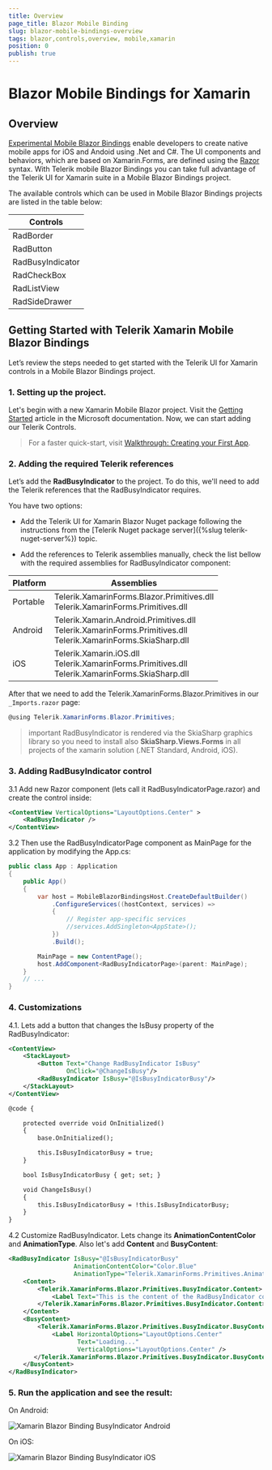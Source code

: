 ```yaml
---
title: Overview
page_title: Blazor Mobile Binding
slug: blazor-mobile-bindings-overview
tags: blazor,controls,overview, mobile,xamarin
position: 0
publish: true
---
```


# Blazor Mobile Bindings for Xamarin

## Overview

[Experimental Mobile Blazor Bindings](https://docs.microsoft.com/en-us/mobile-blazor-bindings/) enable developers to create native mobile apps for iOS and Andoid using .Net and C#. The UI components and behaviors, which are based on Xamarin.Forms, are defined using the [Razor](https://docs.microsoft.com/en-us/aspnet/core/mvc/views/razor?view=aspnetcore-3.1) syntax. 
With Telerik mobile Blazor Bindings you can take full advantage of the Telerik UI for Xamarin suite in a Mobile Blazor Bindings project. 

The available controls which can be used in Mobile Blazor Bindings projects are listed in the table below: 

| Controls |
| -------- |
| RadBorder |
| RadButton |
| RadBusyIndicator |
| RadCheckBox |
| RadListView |
| RadSideDrawer |

## Getting Started with Telerik Xamarin Mobile Blazor Bindings

Let’s review the steps needed to get started with the Telerik UI for Xamarin controls in a Mobile Blazor Bindings project.

### 1. Setting up the project.

Let's begin with a new Xamarin Mobile Blazor project. Visit the [Getting Started](https://docs.microsoft.com/en-us/mobile-blazor-bindings/get-started) article in the Microsoft documentation. Now, we can start adding our Telerik Controls.

> For a faster quick-start, visit [Walkthrough: Creating your First App](https://docs.microsoft.com/en-us/mobile-blazor-bindings/walkthroughs/build-first-app).

### 2. Adding the required Telerik references

Let’s add the **RadBusyIndicator** to the project. To do this, we'll need to add the Telerik references that the RadBusyIndicator requires.

You have two options:

*	Add the Telerik UI for Xamarin Blazor Nuget package following the instructions from the [Telerik Nuget package server]({%slug telerik-nuget-server%}) topic.

*	Add the references to Telerik assemblies manually, check the list bellow with the required assemblies for RadBusyIndicator component:

| Platform | Assemblies |
| -------- | ---------- |
| Portable | Telerik.XamarinForms.Blazor.Primitives.dll<br/>Telerik.XamarinForms.Primitives.dll |
| Android  | Telerik.Xamarin.Android.Primitives.dll<br/>Telerik.XamarinForms.Primitives.dll<br /> Telerik.XamarinForms.SkiaSharp.dll |
| iOS      | Telerik.Xamarin.iOS.dll <br/>Telerik.XamarinForms.Primitives.dll<br/>Telerik.XamarinForms.SkiaSharp.dll |

After that we need to add the Telerik.XamarinForms.Blazor.Primitives in our `_Imports.razor` page:

```C#
@using Telerik.XamarinForms.Blazor.Primitives;
```

>important RadBusyIndicator is rendered via the SkiaSharp graphics library so you need to install also **SkiaSharp.Views.Forms** in all projects of the xamarin solution (.NET Standard, Android, iOS).

### 3. Adding RadBusyIndicator control
	
3.1 Add new Razor component (lets call it RadBusyIndicatorPage.razor) and create the control inside:
		
```XML
<ContentView VerticalOptions="LayoutOptions.Center" >
	<RadBusyIndicator />
</ContentView>
```
	
3.2 Then use the RadBusyIndicatorPage component as MainPage for the application by modifying the App.cs:

```C#
public class App : Application
{
    public App()
    {
        var host = MobileBlazorBindingsHost.CreateDefaultBuilder()
            .ConfigureServices((hostContext, services) =>
            {
                // Register app-specific services
                //services.AddSingleton<AppState>();
            })
            .Build();

        MainPage = new ContentPage();
        host.AddComponent<RadBusyIndicatorPage>(parent: MainPage);
    }
    // ...
}
```

### 4. Customizations

4.1. Lets add a button that changes the IsBusy property of the RadBusyIndicator:
	
```XML
<ContentView>
	<StackLayout>
		<Button Text="Change RadBusyIndicator IsBusy" 
				OnClick="@ChangeIsBusy"/>
		<RadBusyIndicator IsBusy="@IsBusyIndicatorBusy"/>
	</StackLayout>
</ContentView>

@code {

	protected override void OnInitialized()
	{
		base.OnInitialized();

		this.IsBusyIndicatorBusy = true;
	}

	bool IsBusyIndicatorBusy { get; set; }

	void ChangeIsBusy()
	{
		this.IsBusyIndicatorBusy = !this.IsBusyIndicatorBusy;
	}
}
```

4.2 Customize RadBusyIndicator. Lets change its **AnimationContentColor** and **AnimationType**. Also let's add **Content** and **BusyContent**:
	
```XML
<RadBusyIndicator IsBusy="@IsBusyIndicatorBusy"	
				  AnimationContentColor="Color.Blue"                 
				  AnimationType="Telerik.XamarinForms.Primitives.AnimationType.Animation4">
    <Content>
        <Telerik.XamarinForms.Blazor.Primitives.BusyIndicator.Content>
            <Label Text="This is the content of the RadBusyIndicator control displayed when the indicator is not busy." />
        </Telerik.XamarinForms.Blazor.Primitives.BusyIndicator.Content>
    </Content>
    <BusyContent>
        <Telerik.XamarinForms.Blazor.Primitives.BusyIndicator.BusyContent>
            <Label HorizontalOptions="LayoutOptions.Center"
                   Text="Loading..."
                   VerticalOptions="LayoutOptions.Center" />
       </Telerik.XamarinForms.Blazor.Primitives.BusyIndicator.BusyContent>
    </BusyContent>
</RadBusyIndicator>
```

### 5. Run the application and see the result:

On Android:

![Xamarin Blazor Binding BusyIndicator Android](images/busyindicator-blazor-xamarin-android.png "Xamarin Blazor Binding BusyIndicator")

On iOS:

![Xamarin Blazor Binding BusyIndicator iOS](images/busyindicator-blazor-xamarin-iOS.png "Xamarin Blazor Binding BusyIndicator")
